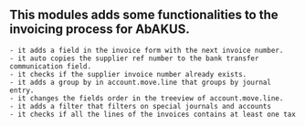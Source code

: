 This modules adds some functionalities to the invoicing process for AbAKUS.
---------------------------------------------------------------------------
    - it adds a field in the invoice form with the next invoice number.
    - it auto copies the supplier ref number to the bank transfer communication field.
    - it checks if the supplier invoice number already exists.
    - it adds a group by in account.move.line that groups by journal entry.
    - it changes the fields order in the treeview of account.move.line.
    - it adds a filter that filters on special journals and accounts
    - it checks if all the lines of the invoices contains at least one tax
